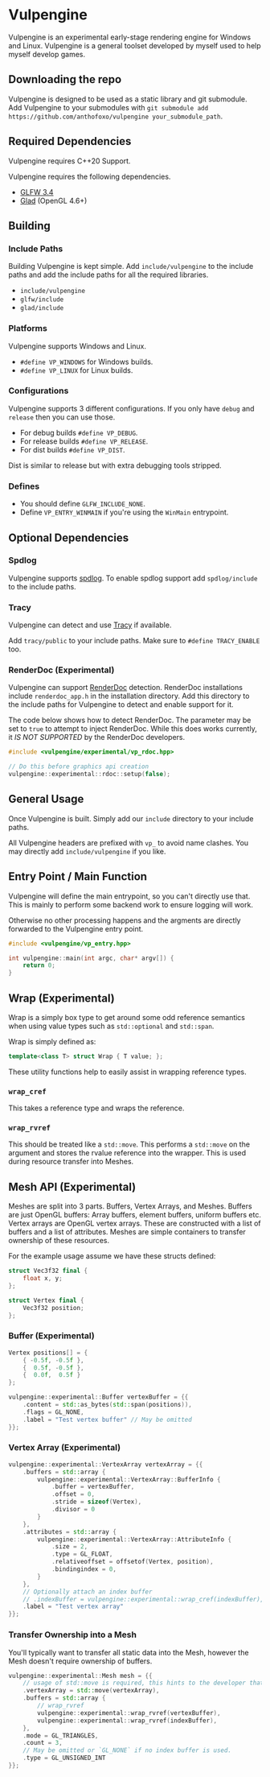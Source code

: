 # Vulpengine
Vulpengine is an experimental early-stage rendering engine for Windows and Linux. Vulpengine is a general toolset developed by myself used to help myself develop games.

## Downloading the repo
Vulpengine is designed to be used as a static library and git submodule. Add Vulpengine to your submodules with `git submodule add https://github.com/anthofoxo/vulpengine your_submodule_path`.

## Required Dependencies
Vulpengine requires C++20 Support.

Vulpengine requires the following dependencies.
* [GLFW 3.4](https://github.com/glfw/glfw/tree/3.4)
* [Glad](https://gen.glad.sh/#generator=c&api=gl%3D4.6&profile=gl%3Dcore%2Cgles1%3Dcommon) (OpenGL 4.6+)

## Building

### Include Paths
Building Vulpengine is kept simple. Add `include/vulpengine` to the include paths and add the include paths for all the required libraries.
* `include/vulpengine`
* `glfw/include`
* `glad/include`

### Platforms
Vulpengine supports Windows and Linux.
* `#define VP_WINDOWS` for Windows builds.
* `#define VP_LINUX` for Linux builds.

### Configurations
Vulpengine supports 3 different configurations. If you only have `debug` and `release` then you can use those.

* For debug builds `#define VP_DEBUG`.
* For release builds `#define VP_RELEASE`.
* For dist builds `#define VP_DIST`.

Dist is similar to release but with extra debugging tools stripped.

### Defines
* You should define `GLFW_INCLUDE_NONE`.
* Define `VP_ENTRY_WINMAIN` if you're using the `WinMain` entrypoint.

## Optional Dependencies

### Spdlog
Vulpengine supports [spdlog](https://github.com/gabime/spdlog/tree/v1.14.1). To enable spdlog support add `spdlog/include` to the include paths.

### Tracy
Vulpengine can detect and use [Tracy](https://github.com/wolfpld/tracy/tree/v0.11.1) if available.

Add `tracy/public` to your include paths. Make sure to `#define TRACY_ENABLE` too.

### RenderDoc (Experimental)
Vulpengine can support [RenderDoc](https://renderdoc.org/) detection. RenderDoc installations include `renderdoc_app.h` in the installation directory. Add this directory to the include paths for Vulpengine to detect and enable support for it.

The code below shows how to detect RenderDoc. The parameter may be set to `true` to attempt to inject RenderDoc. While this does works currently, it *IS NOT SUPPORTED* by the RenderDoc developers.
```cpp
#include <vulpengine/experimental/vp_rdoc.hpp>

// Do this before graphics api creation
vulpengine::experimental::rdoc::setup(false);
```

## General Usage
Once Vulpengine is built. Simply add our `include` directory to your include paths.

All Vulpengine headers are prefixed with `vp_` to avoid name clashes. You may directly add `include/vulpengine` if you like.

## Entry Point / Main Function
Vulpengine will define the main entrypoint, so you can't directly use that. This is mainly to perform some backend work to ensure logging will work.

Otherwise no other processing happens and the argments are directly forwarded to the Vulpengine entry point.

```cpp
#include <vulpengine/vp_entry.hpp>

int vulpengine::main(int argc, char* argv[]) {
	return 0;
}
```

## Wrap (Experimental)
Wrap is a simply box type to get around some odd reference semantics when using value types such as `std::optional` and `std::span`.

Wrap is simply defined as:
```cpp
template<class T> struct Wrap { T value; };
```

These utility functions help to easily assist in wrapping reference types.

### `wrap_cref`
This takes a reference type and wraps the reference.

### `wrap_rvref`
This should be treated like a `std::move`.
This performs a `std::move` on the argument and stores the rvalue reference into the wrapper. This is used during resource transfer into Meshes.

## Mesh API (Experimental)
Meshes are split into 3 parts. Buffers, Vertex Arrays, and Meshes.
Buffers are just OpenGL buffers: Array buffers, element buffers, uniform buffers etc. Vertex arrays are OpenGL vertex arrays. These are constructed with a list of buffers and a list of attributes. Meshes are simple containers to transfer ownership of these resources.

For the example usage assume we have these structs defined:
```cpp
struct Vec3f32 final {
	float x, y;
};

struct Vertex final {
	Vec3f32 position;
};
```

### Buffer (Experimental)
```cpp
Vertex positions[] = {
	{ -0.5f, -0.5f },
	{  0.5f, -0.5f },
	{  0.0f,  0.5f }
};

vulpengine::experimental::Buffer vertexBuffer = {{
	.content = std::as_bytes(std::span(positions)),
	.flags = GL_NONE,
	.label = "Test vertex buffer" // May be omitted
}};
```

### Vertex Array (Experimental)
```cpp
vulpengine::experimental::VertexArray vertexArray = {{
	.buffers = std::array {
		vulpengine::experimental::VertexArray::BufferInfo {
			.buffer = vertexBuffer,
			.offset = 0,
			.stride = sizeof(Vertex),
			.divisor = 0
		}
	},
	.attributes = std::array {
		vulpengine::experimental::VertexArray::AttributeInfo {
			.size = 2,
			.type = GL_FLOAT,
			.relativeoffset = offsetof(Vertex, position),
			.bindingindex = 0,
		}
	},
	// Optionally attach an index buffer
	// .indexBuffer = vulpengine::experimental::wrap_cref(indexBuffer),
	.label = "Test vertex array"
}};
```

### Transfer Ownership into a Mesh
You'll typically want to transfer all static data into the Mesh, however the Mesh doesn't require ownership of buffers.

```cpp
vulpengine::experimental::Mesh mesh = {{
	// usage of std::move is required, this hints to the developer that this takes ownership
	.vertexArray = std::move(vertexArray),
	.buffers = std::array {
		// wrap_rvref
		vulpengine::experimental::wrap_rvref(vertexBuffer),
		vulpengine::experimental::wrap_rvref(indexBuffer),
	},
	.mode = GL_TRIANGLES,
	.count = 3,
	// May be omitted or `GL_NONE` if no index buffer is used.
	.type = GL_UNSIGNED_INT
}};
```